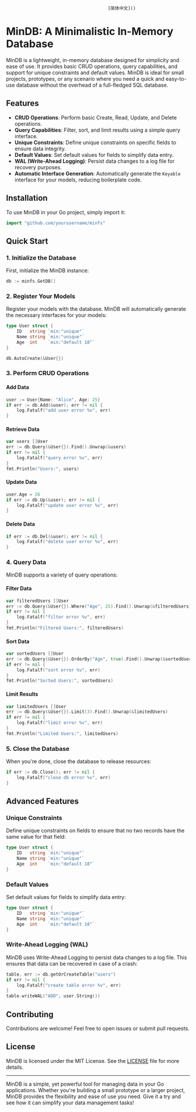                                            [简体中文]()

# MinDB: A Minimalistic In-Memory Database

MinDB is a lightweight, in-memory database designed for simplicity and ease of use. It provides basic CRUD operations, query capabilities, and support for unique constraints and default values. MinDB is ideal for small projects, prototypes, or any scenario where you need a quick and easy-to-use database without the overhead of a full-fledged SQL database.

## Features

- **CRUD Operations**: Perform basic Create, Read, Update, and Delete operations.
- **Query Capabilities**: Filter, sort, and limit results using a simple query interface.
- **Unique Constraints**: Define unique constraints on specific fields to ensure data integrity.
- **Default Values**: Set default values for fields to simplify data entry.
- **WAL (Write-Ahead Logging)**: Persist data changes to a log file for recovery purposes.
- **Automatic Interface Generation**: Automatically generate the `Keyable` interface for your models, reducing boilerplate code.

## Installation

To use MinDB in your Go project, simply import it:

```go
import "github.com/yourusername/minfs"
```

## Quick Start

### 1. Initialize the Database

First, initialize the MinDB instance:

```go
db := minfs.GetDB()
```

### 2. Register Your Models

Register your models with the database. MinDB will automatically generate the necessary interfaces for your models:

```go
type User struct {
    ID   string `min:"unique"`
    Name string `min:"unique"`
    Age  int    `min:"default 18"`
}

db.AutoCreate(&User{})
```

### 3. Perform CRUD Operations

#### Add Data

```go
user := User{Name: "Alice", Age: 25}
if err := db.Add(&user); err != nil {
    log.Fatalf("add user error %v", err)
}
```

#### Retrieve Data

```go
var users []User
err := db.Query(&User{}).Find().Unwrap(&users)
if err != nil {
    log.Fatalf("query error %v", err)
}
fmt.Println("Users:", users)
```

#### Update Data

```go
user.Age = 26
if err := db.Up(&user); err != nil {
    log.Fatalf("update user error %v", err)
}
```

#### Delete Data

```go
if err := db.Del(&user); err != nil {
    log.Fatalf("delete user error %v", err)
}
```

### 4. Query Data

MinDB supports a variety of query operations:

#### Filter Data

```go
var filteredUsers []User
err := db.Query(&User{}).Where("Age", 25).Find().Unwrap(&filteredUsers)
if err != nil {
    log.Fatalf("filter error %v", err)
}
fmt.Println("Filtered Users:", filteredUsers)
```

#### Sort Data

```go
var sortedUsers []User
err := db.Query(&User{}).OrderBy("Age", true).Find().Unwrap(&sortedUsers)
if err != nil {
    log.Fatalf("sort error %v", err)
}
fmt.Println("Sorted Users:", sortedUsers)
```

#### Limit Results

```go
var limitedUsers []User
err := db.Query(&User{}).Limit(3).Find().Unwrap(&limitedUsers)
if err != nil {
    log.Fatalf("limit error %v", err)
}
fmt.Println("Limited Users:", limitedUsers)
```

### 5. Close the Database

When you're done, close the database to release resources:

```go
if err := db.Close(); err != nil {
    log.Fatalf("close db error %v", err)
}
```

## Advanced Features

### Unique Constraints

Define unique constraints on fields to ensure that no two records have the same value for that field:

```go
type User struct {
    ID   string `min:"unique"`
    Name string `min:"unique"`
    Age  int    `min:"default 18"`
}
```

### Default Values

Set default values for fields to simplify data entry:

```go
type User struct {
    ID   string `min:"unique"`
    Name string `min:"unique"`
    Age  int    `min:"default 18"`
}
```

### Write-Ahead Logging (WAL)

MinDB uses Write-Ahead Logging to persist data changes to a log file. This ensures that data can be recovered in case of a crash:

```go
table, err := db.getOrCreateTable("users")
if err != nil {
    log.Fatalf("create table error %v", err)
}
table.writeWAL("ADD", user.String())
```

## Contributing

Contributions are welcome! Feel free to open issues or submit pull requests.

## License

MinDB is licensed under the MIT License. See the [LICENSE](LICENSE) file for more details.

---

MinDB is a simple, yet powerful tool for managing data in your Go applications. Whether you're building a small prototype or a larger project, MinDB provides the flexibility and ease of use you need. Give it a try and see how it can simplify your data management tasks!